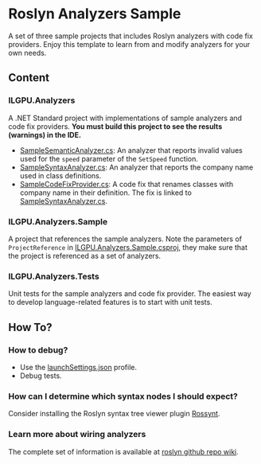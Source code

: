 # Roslyn Analyzers Sample

A set of three sample projects that includes Roslyn analyzers with code fix providers. Enjoy this template to learn from and modify analyzers for your own needs.

## Content
### ILGPU.Analyzers
A .NET Standard project with implementations of sample analyzers and code fix providers.
**You must build this project to see the results (warnings) in the IDE.**

- [SampleSemanticAnalyzer.cs](SampleSemanticAnalyzer.cs): An analyzer that reports invalid values used for the `speed` parameter of the `SetSpeed` function.
- [SampleSyntaxAnalyzer.cs](SampleSyntaxAnalyzer.cs): An analyzer that reports the company name used in class definitions.
- [SampleCodeFixProvider.cs](SampleCodeFixProvider.cs): A code fix that renames classes with company name in their definition. The fix is linked to [SampleSyntaxAnalyzer.cs](SampleSyntaxAnalyzer.cs).

### ILGPU.Analyzers.Sample
A project that references the sample analyzers. Note the parameters of `ProjectReference` in [ILGPU.Analyzers.Sample.csproj](../ILGPU.Analyzers.Sample/ILGPU.Analyzers.Sample.csproj), they make sure that the project is referenced as a set of analyzers. 

### ILGPU.Analyzers.Tests
Unit tests for the sample analyzers and code fix provider. The easiest way to develop language-related features is to start with unit tests.

## How To?
### How to debug?
- Use the [launchSettings.json](Properties/launchSettings.json) profile.
- Debug tests.

### How can I determine which syntax nodes I should expect?
Consider installing the Roslyn syntax tree viewer plugin [Rossynt](https://plugins.jetbrains.com/plugin/16902-rossynt/).

### Learn more about wiring analyzers
The complete set of information is available at [roslyn github repo wiki](https://github.com/dotnet/roslyn/blob/main/docs/wiki/README.md).